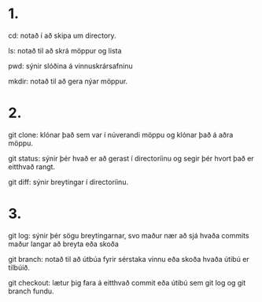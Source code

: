 <h1>1.</h1> 
cd: notað í að skipa um directory.

ls: notað til að skrá möppur og lista

pwd: sýnir slóðina á vinnuskrársafninu

mkdir: notað til að gera nýar möppur.

<h1>2.</h1> 
git clone: klónar það sem var í núverandi möppu og klónar það á aðra möppu.

git status: sýnir þér hvað er að gerast í directoríinu og segir þér hvort það er eitthvað rangt.

git diff: sýnir breytingar í directoríinu.

<h1>3.</h1> 
git log: sýnir þér sögu breytingarnar, svo maður nær að sjá hvaða commits maður langar að breyta eða skoða

git branch: notað til að útbúa fyrir sérstaka vinnu eða skoða hvaða útibú er tilbúið.

git checkout: lætur þig fara á eitthvað commit eða útibú sem git log og git branch fundu.
